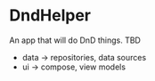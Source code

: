 # DndHelper
An app that will do DnD things. TBD

- data -> repositories, data sources
- ui -> compose, view models